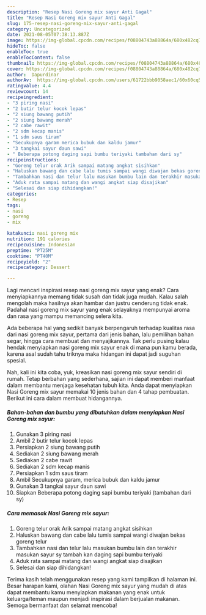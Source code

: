 ```yaml
---
description: "Resep Nasi Goreng mix sayur Anti Gagal"
title: "Resep Nasi Goreng mix sayur Anti Gagal"
slug: 175-resep-nasi-goreng-mix-sayur-anti-gagal
category: Uncategorized
date: 2021-08-05T07:38:13.887Z
image: https://img-global.cpcdn.com/recipes/f08804743a88864a/680x482cq70/nasi-goreng-mix-sayur-foto-resep-utama.jpg
hideToc: false
enableToc: true
enableTocContent: false
thumbnail: https://img-global.cpcdn.com/recipes/f08804743a88864a/680x482cq70/nasi-goreng-mix-sayur-foto-resep-utama.jpg
cover: https://img-global.cpcdn.com/recipes/f08804743a88864a/680x482cq70/nasi-goreng-mix-sayur-foto-resep-utama.jpg
author:  Dapurdinar
authorAv:  https://img-global.cpcdn.com/users/61722bbb9058aec1/60x60cq50/avatar.jpg
ratingvalue: 4.4
reviewcount: 14
recipeingredient:
- "3 piring nasi"
- "2 butir telur kocok lepas"
- "2 siung bawang putih"
- "2 siung bawang merah"
- "2 cabe rawit"
- "2 sdm kecap manis"
- "1 sdm saus tiram"
- "Secukupnya garam merica bubuk dan kaldu jamur"
- "3 tangkai sayur daun sawi"
- " Beberapa potong daging sapi bumbu teriyaki tambahan dari sy"
recipeinstructions:
- "Goreng telur orak Arik sampai matang angkat sisihkan"
- "Haluskan bawang dan cabe lalu tumis sampai wangi diwajan bekas goreng telur"
- "Tambahkan nasi dan telur lalu masukan bumbu lain dan terakhir masukan sayur sy tambah kan daging sapi bumbu teriyaki"
- "Aduk rata sampai matang dan wangi angkat siap disajikan"
- "Selesai dan siap dihidangkan!"
categories:
- Resep
tags:
- nasi
- goreng
- mix

katakunci: nasi goreng mix 
nutrition: 191 calories
recipecuisine: Indonesian
preptime: "PT25M"
cooktime: "PT40M"
recipeyield: "2"
recipecategory: Dessert

---
```



Lagi mencari inspirasi resep nasi goreng mix sayur yang enak? Cara menyiapkannya memang tidak susah dan tidak juga mudah. Kalau salah mengolah maka hasilnya akan hambar dan justru cenderung tidak enak. Padahal nasi goreng mix sayur yang enak selayaknya mempunyai aroma dan rasa yang mampu memancing selera kita.


Ada beberapa hal yang sedikit banyak berpengaruh terhadap kualitas rasa dari nasi goreng mix sayur, pertama dari jenis bahan, lalu pemilihan bahan segar, hingga cara membuat dan menyajikannya. Tak perlu pusing kalau hendak menyiapkan nasi goreng mix sayur enak di mana pun kamu berada, karena asal sudah tahu triknya maka hidangan ini dapat jadi suguhan spesial.




Nah, kali ini kita coba, yuk, kreasikan nasi goreng mix sayur sendiri di rumah. Tetap berbahan yang sederhana, sajian ini dapat memberi manfaat dalam membantu menjaga kesehatan tubuh kita. Anda dapat menyiapkan Nasi Goreng mix sayur memakai 10 jenis bahan dan 4 tahap pembuatan. Berikut ini cara dalam membuat hidangannya.

<!--inarticleads1-->

##### Bahan-bahan dan bumbu yang dibutuhkan dalam menyiapkan Nasi Goreng mix sayur:

1. Gunakan 3 piring nasi
1. Ambil 2 butir telur kocok lepas
1. Persiapkan 2 siung bawang putih
1. Sediakan 2 siung bawang merah
1. Sediakan 2 cabe rawit
1. Sediakan 2 sdm kecap manis
1. Persiapkan 1 sdm saus tiram
1. Ambil Secukupnya garam, merica bubuk dan kaldu jamur
1. Gunakan 3 tangkai sayur daun sawi
1. Siapkan  Beberapa potong daging sapi bumbu teriyaki (tambahan dari sy)




<!--inarticleads2-->

##### Cara memasak Nasi Goreng mix sayur:

1. Goreng telur orak Arik sampai matang angkat sisihkan
1. Haluskan bawang dan cabe lalu tumis sampai wangi diwajan bekas goreng telur
1. Tambahkan nasi dan telur lalu masukan bumbu lain dan terakhir masukan sayur sy tambah kan daging sapi bumbu teriyaki
1. Aduk rata sampai matang dan wangi angkat siap disajikan
1. Selesai dan siap dihidangkan!



Terima kasih telah menggunakan resep yang kami tampilkan di halaman ini. Besar harapan kami, olahan Nasi Goreng mix sayur yang mudah di atas dapat membantu kamu menyiapkan makanan yang enak untuk keluarga/teman maupun menjadi inspirasi dalam berjualan makanan. Semoga bermanfaat dan selamat mencoba!
